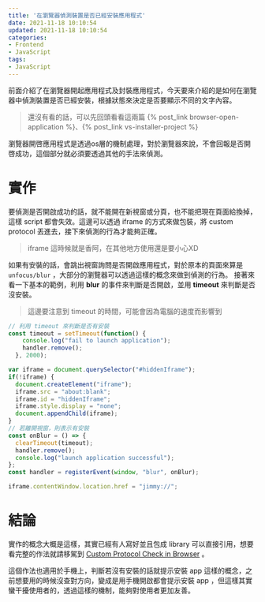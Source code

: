 ```yaml
---
title: '在瀏覽器偵測裝置是否已經安裝應用程式'
date: 2021-11-18 10:10:54
updated: 2021-11-18 10:10:54
categories:
- Frontend
- JavaScript
tags:
- JavaScript
---
```


前面介紹了在瀏覽器開起應用程式及封裝應用程式，今天要來介紹的是如何在瀏覽器中偵測裝置是否已經安裝，根據狀態來決定是否要顯示不同的文字內容。

> 還沒有看的話，可以先回頭看看這兩篇 {% post_link browser-open-application %}、{% post_link vs-installer-project %}

瀏覽器開啓應用程式是透過os層的機制處理，對於瀏覽器來說，不會回報是否開啓成功，這個部分就必須要透過其他的手法來偵測。

<!-- more -->

# 實作

要偵測是否開啟成功的話，就不能開在新視窗或分頁，也不能把現在頁面給換掉，這樣 script 都會失效。這邊可以透過 iframe 的方式來做包裝，將 custom protocol 丟進去，接下來偵測的行為才能夠正確。

> iframe 這時候就是香阿，在其他地方使用還是要小心XD

如果有安裝的話，會跳出視窗詢問是否開啟應用程式，對於原本的頁面來算是 `unfocus/blur` ，大部分的瀏覽器可以透過這樣的概念來做到偵測的行為。
接著來看一下基本的範例，利用 **blur** 的事件來判斷是否開啟，並用 **timeout** 來判斷是否沒安裝。

> 這邊要注意到 timeout 的時間，可能會因為電腦的速度而影響到

```javascript
// 利用 timeout 來判斷是否有安裝
const timeout = setTimeout(function() {
    console.log("fail to launch application");
    handler.remove();
  }, 2000);

var iframe = document.querySelector("#hiddenIframe");
if(!iframe) {
  document.createElement("iframe");
  iframe.src = "about:blank";
  iframe.id = "hiddenIframe";
  iframe.style.display = "none";
  document.appendChild(iframe);
}
// 若離開視窗，則表示有安裝
const onBlur = () => {
  clearTimeout(timeout);
  handler.remove();
  console.log("launch application successful");
};
const handler = registerEvent(window, "blur", onBlur);

iframe.contentWindow.location.href = "jimmy://";
```

# 結論

實作的概念大概是這樣，其實已經有人寫好並且包成 library 可以直接引用，想要看完整的作法就請移駕到 [Custom Protocol Check in Browser](https://github.com/vireshshah/custom-protocol-check) 。

這個作法也適用於手機上，判斷若沒有安裝的話就提示安裝 app 這樣的概念，之前想要用的時候沒查對方向，變成是用手機開啟都會提示安裝 app ，但這樣其實蠻干擾使用者的，透過這樣的機制，能夠對使用者更加友善。
